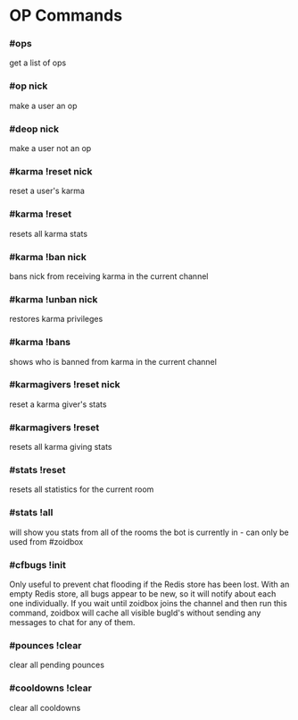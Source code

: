 # OP Commands

### #ops

get a list of ops

### #op nick

make a user an op

### #deop nick

make a user not an op

### #karma !reset nick

reset a user's karma

### #karma !reset

resets all karma stats

### #karma !ban nick

bans nick from receiving karma in the current channel

### #karma !unban nick

restores karma privileges

### #karma !bans

shows who is banned from karma in the current channel

### #karmagivers !reset nick

reset a karma giver's stats

### #karmagivers !reset

resets all karma giving stats

### #stats !reset

resets all statistics for the current room

### #stats !all

will show you stats from all of the rooms the bot is currently in - can only be used from #zoidbox

### #cfbugs !init

Only useful to prevent chat flooding if the Redis store has been lost. With an empty Redis store, all bugs appear to be new, so it will notify about each one individually. If you wait until zoidbox joins the channel and then run this command, zoidbox will cache all visible bugId's without sending any messages to chat for any of them.

### #pounces !clear

clear all pending pounces

### #cooldowns !clear

clear all cooldowns
